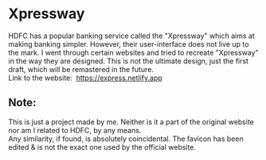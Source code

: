 # Xpressway

HDFC has a popular banking service called the "Xpressway" which aims at making banking simpler. However, their user-interface does not live up to the mark.
I went through certain websites and tried to recreate "Xpressway" in the way they are designed. This is not the ultimate design, just the first draft, which will be remastered in the future.
<br>
Link to the website:&nbsp; https://express.netlify.app

<h2>Note:</h2> 
This is just a project made by me. Neither is it a part of the original website nor am I related to HDFC, by any means.<br>
Any similarity, if found, is absolutely coincidental. The favicon has been edited &amp; is not the exact one used by the official website.
